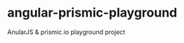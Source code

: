 angular-prismic-playground
==========================

AnularJS &amp; prismic.io playground project
